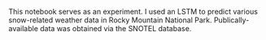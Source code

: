 This notebook serves as an experiment. I used an LSTM to predict various snow-related weather data in Rocky Mountain National Park. Publically-available data was obtained via the SNOTEL database.  
